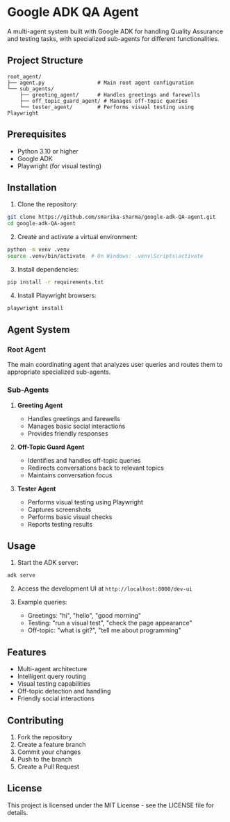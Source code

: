 # Google ADK QA Agent

A multi-agent system built with Google ADK for handling Quality Assurance and testing tasks, with specialized sub-agents for different functionalities.

## Project Structure

```
root_agent/
├── agent.py                 # Main root agent configuration
└── sub_agents/
    ├── greeting_agent/      # Handles greetings and farewells
    ├── off_topic_guard_agent/ # Manages off-topic queries
    └── tester_agent/        # Performs visual testing using Playwright
```

## Prerequisites

- Python 3.10 or higher
- Google ADK
- Playwright (for visual testing)

## Installation

1. Clone the repository:
```bash
git clone https://github.com/smarika-sharma/google-adk-QA-agent.git
cd google-adk-QA-agent
```

2. Create and activate a virtual environment:
```bash
python -m venv .venv
source .venv/bin/activate  # On Windows: .venv\Scripts\activate
```

3. Install dependencies:
```bash
pip install -r requirements.txt
```

4. Install Playwright browsers:
```bash
playwright install
```

## Agent System

### Root Agent
The main coordinating agent that analyzes user queries and routes them to appropriate specialized sub-agents.

### Sub-Agents

1. **Greeting Agent**
   - Handles greetings and farewells
   - Manages basic social interactions
   - Provides friendly responses

2. **Off-Topic Guard Agent**
   - Identifies and handles off-topic queries
   - Redirects conversations back to relevant topics
   - Maintains conversation focus

3. **Tester Agent**
   - Performs visual testing using Playwright
   - Captures screenshots
   - Performs basic visual checks
   - Reports testing results

## Usage

1. Start the ADK server:
```bash
adk serve
```

2. Access the development UI at `http://localhost:8000/dev-ui`

3. Example queries:
   - Greetings: "hi", "hello", "good morning"
   - Testing: "run a visual test", "check the page appearance"
   - Off-topic: "what is git?", "tell me about programming"

## Features

- Multi-agent architecture
- Intelligent query routing
- Visual testing capabilities
- Off-topic detection and handling
- Friendly social interactions

## Contributing

1. Fork the repository
2. Create a feature branch
3. Commit your changes
4. Push to the branch
5. Create a Pull Request

## License

This project is licensed under the MIT License - see the LICENSE file for details. 